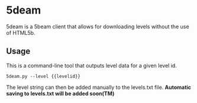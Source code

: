 # 5deam

5deam is a 5beam client that allows for downloading levels without the use of HTML5b.

## Usage

This is a command-line tool that outputs level data for a given level id.

```
5deam.py --level {{levelid}}
```

The level string can then be added manually to the levels.txt file. **Automatic saving to levels.txt will be added soon(TM)**